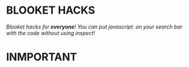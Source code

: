 # **BLOOKET HACKS**
*Blooket hacks for* ***everyone**! You can put javascript: on your search bar with the code without using inspect!*

# **INMPORTANT**
